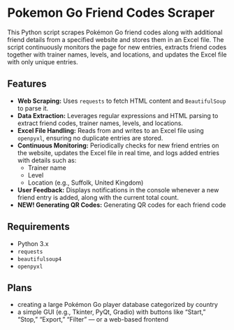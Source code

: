 # Pokemon Go Friend Codes Scraper

This Python script scrapes Pokémon Go friend codes along with additional friend details from a specified website and stores them in an Excel file. The script continuously monitors the page for new entries, extracts friend codes together with trainer names, levels, and locations, and updates the Excel file with only unique entries.

## Features

- **Web Scraping:** Uses `requests` to fetch HTML content and `BeautifulSoup` to parse it.
- **Data Extraction:** Leverages regular expressions and HTML parsing to extract friend codes, trainer names, levels, and locations.
- **Excel File Handling:** Reads from and writes to an Excel file using `openpyxl`, ensuring no duplicate entries are stored.
- **Continuous Monitoring:** Periodically checks for new friend entries on the website, updates the Excel file in real time, and logs added entries with details such as:
  - Trainer name
  - Level
  - Location (e.g., Suffolk, United Kingdom)
- **User Feedback:** Displays notifications in the console whenever a new friend entry is added, along with the current total count.
- **NEW! Generating QR Codes:** Generating QR codes for each friend code

## Requirements

- Python 3.x
- `requests`
- `beautifulsoup4`
- `openpyxl`

## Plans

- creating a large Pokémon Go player database categorized by country
- a simple GUI (e.g., Tkinter, PyQt, Gradio) with buttons like “Start,” “Stop,” “Export,” “Filter” — or a web-based frontend
